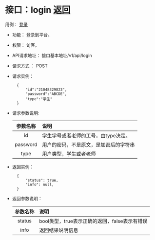 ﻿<!-- markdownlint-disable MD033-->
<!-- 禁止MD033类型的警告 https://www.npmjs.com/package/markdownlint -->

# 接口：login  [返回](../README.md)
用例： [登录](../用例/登录.md)

- 功能：
    登录到平台。
    
- 权限：
    访客。    
    
- API请求地址： 
    接口基本地址/v1/api/login

- 请求方式 ：
    POST

- 请求实例：

        {
            "id":"21048329823",
            "password":"ABCDE",
            "type":"学生"
        }
        
- 请求参数说明:        

  |参数名称|说明|
  |:---------:|:--------------------------------------------------------|      
  |id|学生学号或者老师的工号，由type决定。|
  |password|用户的密码，不是原文，是加密后的字符串| 
  |type|用户类型，学生或者老师|
  
- 返回实例：

        { 
            "status": true,
            "info": null,    
        }
 
- 返回参数说明：    
 
  |参数名称|说明|
  |:---------:|:--------------------------------------------------------|      
  |status|bool类型，true表示正确的返回，false表示有错误|
  |info|返回结果说明信息|

